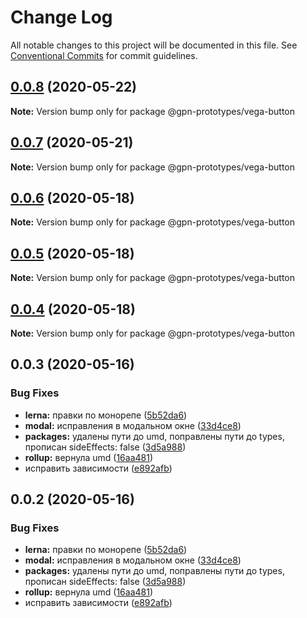 # Change Log

All notable changes to this project will be documented in this file.
See [Conventional Commits](https://conventionalcommits.org) for commit guidelines.

## [0.0.8](https://github.com/gpn-prototypes/vega-ui/compare/@gpn-prototypes/vega-button@0.0.7...@gpn-prototypes/vega-button@0.0.8) (2020-05-22)

**Note:** Version bump only for package @gpn-prototypes/vega-button





## [0.0.7](https://github.com/gpn-prototypes/vega-ui/compare/@gpn-prototypes/vega-button@0.0.6...@gpn-prototypes/vega-button@0.0.7) (2020-05-21)

**Note:** Version bump only for package @gpn-prototypes/vega-button





## [0.0.6](https://github.com/gpn-prototypes/vega-ui/compare/@gpn-prototypes/vega-button@0.0.5...@gpn-prototypes/vega-button@0.0.6) (2020-05-18)

**Note:** Version bump only for package @gpn-prototypes/vega-button

## [0.0.5](https://github.com/gpn-prototypes/vega-ui/compare/@gpn-prototypes/vega-button@0.0.4...@gpn-prototypes/vega-button@0.0.5) (2020-05-18)

**Note:** Version bump only for package @gpn-prototypes/vega-button

## [0.0.4](https://github.com/gpn-prototypes/vega-ui/compare/@gpn-prototypes/vega-button@0.0.3...@gpn-prototypes/vega-button@0.0.4) (2020-05-18)

**Note:** Version bump only for package @gpn-prototypes/vega-button

## 0.0.3 (2020-05-16)

### Bug Fixes

- **lerna:** правки по монорепе ([5b52da6](https://github.com/gpn-prototypes/vega-ui/commit/5b52da629e60242841a3e78d338256583fb11ad9))
- **modal:** исправления в модальном окне ([33d4ce8](https://github.com/gpn-prototypes/vega-ui/commit/33d4ce8072869a824f29a2b6b0e60357bdeb7833))
- **packages:** удалены пути до umd, поправлены пути до types, прописан sideEffects: false ([3d5a988](https://github.com/gpn-prototypes/vega-ui/commit/3d5a98871aece5d6c79be112e2e60ecd0529694e))
- **rollup:** вернула umd ([16aa481](https://github.com/gpn-prototypes/vega-ui/commit/16aa48132ca6c3934b3b12aa079f8645a0efc89b))
- исправить зависимости ([e892afb](https://github.com/gpn-prototypes/vega-ui/commit/e892afb5368b7ed2c6bdd4c77e08917e033f75ed))

## 0.0.2 (2020-05-16)

### Bug Fixes

- **lerna:** правки по монорепе ([5b52da6](https://github.com/gpn-prototypes/vega-ui/commit/5b52da629e60242841a3e78d338256583fb11ad9))
- **modal:** исправления в модальном окне ([33d4ce8](https://github.com/gpn-prototypes/vega-ui/commit/33d4ce8072869a824f29a2b6b0e60357bdeb7833))
- **packages:** удалены пути до umd, поправлены пути до types, прописан sideEffects: false ([3d5a988](https://github.com/gpn-prototypes/vega-ui/commit/3d5a98871aece5d6c79be112e2e60ecd0529694e))
- **rollup:** вернула umd ([16aa481](https://github.com/gpn-prototypes/vega-ui/commit/16aa48132ca6c3934b3b12aa079f8645a0efc89b))
- исправить зависимости ([e892afb](https://github.com/gpn-prototypes/vega-ui/commit/e892afb5368b7ed2c6bdd4c77e08917e033f75ed))
